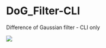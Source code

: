 # DoG_Filter-CLI
Difference of Gaussian filter - CLI only

![](https://github.com/RelapsedCode/DoG_Filter-CLI/master/contours.gif)
